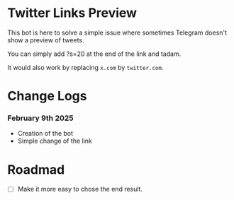 # Twitter Links Preview

This bot is here to solve a simple issue where sometimes Telegram doesn't show a preview of tweets.

You can simply add ?s=20 at the end of the link and tadam.

It would also work by replacing `x.com` by `twitter.com`.

# Change Logs

### February 9th 2025

- Creation of the bot
- Simple change of the link

# Roadmad

- [ ] Make it more easy to chose the end result.
